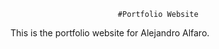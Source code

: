                             #Portfolio Website


This is the portfolio website for Alejandro Alfaro.


